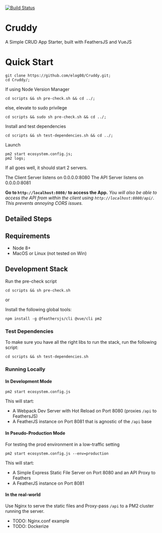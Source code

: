 [![Build Status](https://travis-ci.org/elog08/Cruddy.svg?branch=master)](https://travis-ci.org/elog08/Cruddy)
# Cruddy
A Simple CRUD App Starter, built with FeathersJS and VueJS



# Quick Start

```
git clone https://github.com/elog08/Cruddy.git;
cd Cruddy/;
```

If using Node Version Manager
```
cd scripts && sh pre-check.sh && cd ../;
```

else, elevate to sudo privilege

```
cd scripts && sudo sh pre-check.sh && cd ../;
```

Install and test dependencies

```
cd scripts && sh test-dependencies.sh && cd ../;

```

Launch

```
pm2 start ecosystem.config.js;
pm2 logs;
```

If all goes well, it should start 2 servers.

The Client Server listens on 0.0.0.0:8080
The API Server listens on 0.0.0.0:8081

**Go to `http://localhost:8080/` to access the App.**
*You will also be able to access the API from within the client using `http://localhost:8080/api/`. This prevents annoying CORS issues.*


## Detailed Steps

## Requirements
- Node 8+
- MacOS or Linux (not tested on Win)
 

## Development Stack

Run the pre-check script

```
cd scripts && sh pre-check.sh
```

or

Install the following global tools:

```
npm install -g @feathersjs/cli @vue/cli pm2
```

### Test Dependencies

To make sure you have all the right libs to run the stack, run the following script:

```
cd scripts && sh test-dependencies.sh

```

### Running Locally

#### In Development Mode

```
pm2 start ecosystem.config.js 
```

This will start:
- A Webpack Dev Server with Hot Reload on Port 8080 (proxies `/api` to FeathersJS)
- A FeatherJS instance on Port 8081 that is agnostic of the `/api` base


#### In Pseudo-Production Mode

For testing the prod environment in a low-traffic setting

```
pm2 start ecosystem.config.js --env=production
```

This will start:
- A Simple Express Static File Server on Port 8080 and an API Proxy to Feathers
- A FeatherJS instance on Port 8081

#### In the real-world

Use Nginx to serve the static files and Proxy-pass `/api` to a PM2 cluster running the server.

- TODO: Nginx.conf example
- TODO: Dockerize
